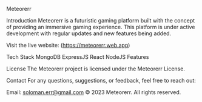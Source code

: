 Meteorerr

Introduction
Meteorerr is a futuristic gaming platform built with the concept of providing an immersive gaming experience. This platform is under active development with regular updates and new features being added.

Visit the live website: (https://meteorerr.web.app)

Tech Stack
MongoDB
ExpressJS
React
NodeJS
Features

License
The Meteorerr project is licensed under the Meteorerr License.

Contact
For any questions, suggestions, or feedback, feel free to reach out: 

Email: soloman.err@gmail.com
© 2023 Meteorerr. All rights reserved.
